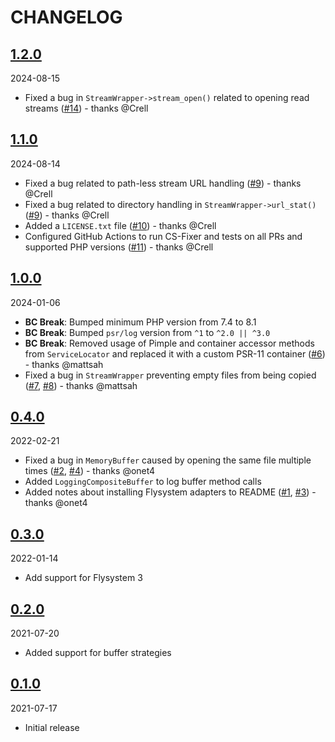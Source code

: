 # CHANGELOG

## [1.2.0](https://github.com/elazar/flystream/releases/tag/1.2.0)

2024-08-15

* Fixed a bug in `StreamWrapper->stream_open()` related to opening read streams ([#14](https://github.com/elazar/flystream/pull/14)) - thanks @Crell

## [1.1.0](https://github.com/elazar/flystream/releases/tag/1.1.0)

2024-08-14

* Fixed a bug related to path-less stream URL handling ([#9](https://github.com/elazar/flystream/pull/9)) - thanks @Crell
* Fixed a bug related to directory handling in `StreamWrapper->url_stat()` ([#9](https://github.com/elazar/flystream/pull/9)) - thanks @Crell
* Added a `LICENSE.txt` file ([#10](https://github.com/elazar/flystream/pull/10)) - thanks @Crell
* Configured GitHub Actions to run CS-Fixer and tests on all PRs and supported PHP versions ([#11](https://github.com/elazar/flystream/pull/11)) - thanks @Crell

## [1.0.0](https://github.com/elazar/flystream/releases/tag/1.0.0)

2024-01-06

* **BC Break**: Bumped minimum PHP version from 7.4 to 8.1
* **BC Break**: Bumped `psr/log` version from `^1` to `^2.0 || ^3.0`
* **BC Break**: Removed usage of Pimple and container accessor methods from `ServiceLocator` and replaced it with a custom PSR-11 container ([#6](https://github.com/elazar/flystream/issues/6)) - thanks @mattsah
* Fixed a bug in `StreamWrapper` preventing empty files from being copied ([#7](https://github.com/elazar/flystream/issues/7), [#8](https://github.com/elazar/flystream/pull/8)) - thanks @mattsah

## [0.4.0](https://github.com/elazar/flystream/releases/tag/0.4.0)

2022-02-21

* Fixed a bug in `MemoryBuffer` caused by opening the same file multiple times ([#2](https://github.com/elazar/flystream/issues/2), [#4](https://github.com/elazar/flystream/pull/4)) - thanks @onet4
* Added `LoggingCompositeBuffer` to log buffer method calls
* Added notes about installing Flysystem adapters to README ([#1](https://github.com/elazar/flystream/issues/1), [#3](https://github.com/elazar/flystream/pull/3)) - thanks @onet4

## [0.3.0](https://github.com/elazar/flystream/releases/tag/0.3.0)

2022-01-14

* Add support for Flysystem 3

## [0.2.0](https://github.com/elazar/flystream/releases/tag/0.2.0)

2021-07-20

* Added support for buffer strategies

## [0.1.0](https://github.com/elazar/flystream/releases/tag/0.1.0)

2021-07-17

* Initial release

